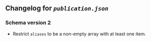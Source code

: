 ## Changelog for *`publication.json`*

### Schema version 2

* Restrict `aliases` to be a non-empty array with at least one item.
